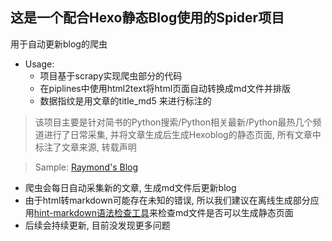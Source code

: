 这是一个配合Hexo静态Blog使用的Spider项目
------------------------------------------
用于自动更新blog的爬虫

* Usage: 
    * 项目基于scrapy实现爬虫部分的代码
    * 在piplines中使用html2text将html页面自动转换成md文件并排版
    * 数据指纹是用文章的title_md5 来进行标注的

> 该项目主要是针对简书的Python搜索/Python相关最新/Python最热几个频道进行了日常采集,
并将文章生成后生成Hexoblog的静态页面, 所有文章中标注了文章来源, 转载声明


> Sample: [Raymond's Blog](!"http://testerlife.com/")

* 爬虫会每日自动采集新的文章, 生成md文件后更新blog
* 由于html转markdown可能存在未知的错误, 所以我们建议在离线生成部分应用[hint-markdown语法检查工具](!"https://github.com/hustcc/hint")来检查md文件是否可以生成静态页面
* 后续会持续更新, 目前没发现更多问题

